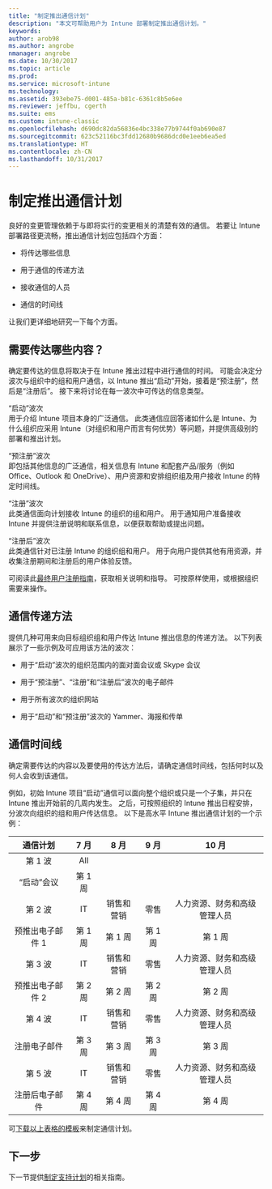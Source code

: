 ```yaml
---
title: "制定推出通信计划"
description: "本文可帮助用户为 Intune 部署制定推出通信计划。"
keywords: 
author: arob98
ms.author: angrobe
nmanager: angrobe
ms.date: 10/30/2017
ms.topic: article
ms.prod: 
ms.service: microsoft-intune
ms.technology: 
ms.assetid: 393ebe75-d001-485a-b81c-6361c8b5e6ee
ms.reviewer: jeffbu, cgerth
ms.suite: ems
ms.custom: intune-classic
ms.openlocfilehash: d690dc82da56836e4bc338e77b9744f0ab690e87
ms.sourcegitcommit: 623c52116bc3fdd12680b9686dcd0e1eeb6ea5ed
ms.translationtype: HT
ms.contentlocale: zh-CN
ms.lasthandoff: 10/31/2017
---
```

# <a name="develop-a-rollout-communication-plan"></a>制定推出通信计划

良好的变更管理依赖于与即将实行的变更相关的清楚有效的通信。 若要让 Intune 部署路径更流畅，推出通信计划应包括四个方面：

-   将传达哪些信息

-   用于通信的传递方法

-   接收通信的人员

-   通信的时间线

让我们更详细地研究一下每个方面。

## <a name="what-needs-to-be-communicated"></a>需要传达哪些内容？

确定要传达的信息将取决于在 Intune 推出过程中进行通信的时间。 可能会决定分波次与组织中的组和用户通信，以 Intune 推出“启动”开始，接着是“预注册”，然后是“注册后”。 接下来将讨论在每一波次中可传达的信息类型。

“启动”波次 <br/>用于介绍 Intune 项目本身的广泛通信。 此类通信应回答诸如什么是 Intune、为什么组织应采用 Intune（对组织和用户而言有何优势）等问题，并提供高级别的部署和推出计划。

“预注册”波次<br/> 即包括其他信息的广泛通信，相关信息有 Intune 和配套产品/服务（例如 Office、Outlook 和 OneDrive）、用户资源和安排组织组及用户接收 Intune 的特定时间线。

“注册”波次<br/> 此类通信面向计划接收 Intune 的组织的组和用户。 用于通知用户准备接收 Intune 并提供注册说明和联系信息，以便获取帮助或提出问题。

“注册后”波次<br/> 此类通信针对已注册 Intune 的组织组和用户。 用于向用户提供其他有用资源，并收集注册期间和注册后的用户体验反馈。

可阅读此[最终用户注册指南](https://gallery.technet.microsoft.com/Intune-End-User-Enrollment-3a0c9b0c?WT.mc_id=Blog_Intune_General_PCIT)，获取相关说明和指导。 可按原样使用，或根据组织需要来操作。

## <a name="communication-delivery-methods"></a>通信传递方法

提供几种可用来向目标组织组和用户传达 Intune 推出信息的传递方法。 以下列表展示了一些示例及可应用该方法的波次：

-   用于“启动”波次的组织范围内的面对面会议或 Skype 会议

-   用于“预注册”、“注册”和“注册后”波次的电子邮件

-   用于所有波次的组织网站

-   用于“启动”和“预注册”波次的 Yammer、海报和传单

## <a name="communications-timeline"></a>通信时间线

确定需要传达的内容以及要使用的传达方法后，请确定通信时间线，包括何时以及何人会收到该通信。

例如，初始 Intune 项目“启动”通信可以面向整个组织或只是一个子集，并只在 Intune 推出开始前的几周内发生。 之后，可按照组织的 Intune 推出日程安排，分波次向组织的组和用户传达信息。 以下是高水平 Intune 推出通信计划的一个示例：

  | **通信计划** | **7 月** | **8 月** | **9 月** | **10 月** |
|:---:|:---:|:---:|:---:|:---:|
| 第 1 波  | All |  |  |  |                                                         
| “启动”会议 | 第 1 周 |  |  |  |                                                         
| 第 2 波 | IT | 销售和营销 | 零售 | 人力资源、财务和高级管理人员 |
| 预推出电子邮件 1 | 第 1 周 | 第 1 周 | 第 1 周 | 第 1 周 |
| 第 3 波 | IT | 销售和营销 | 零售 | 人力资源、财务和高级管理人员 |
| 预推出电子邮件 2 | 第 2 周 | 第 2 周 | 第 2 周 | 第 2 周 |
| 第 4 波 | IT | 销售和营销 | 零售 | 人力资源、财务和高级管理人员 |
| 注册电子邮件 | 第 3 周 | 第 3 周 | 第 3 周 | 第 3 周 |
| 第 5 波 | IT | 销售和营销 | 零售 | 人力资源、财务和高级管理人员 |
| 注册后电子邮件 | 第 4 周 | 第 4 周 | 第 4 周 | 第 4 周 |

可[下载以上表格的模板](https://gallery.technet.microsoft.com/Intune-deployment-planning-fae156c2?redir=0)来制定通信计划。

## <a name="next-step"></a>下一步

下一节提供[制定支持计划](planning-guide-support-plan.md)的相关指南。
